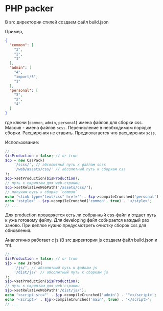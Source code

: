 # PHP packer

В src директории стилей создаем файл build.json

Пример,
```json
{
  "common": [
    "3",
    "2",
    "1"
  ],
  "admin": [
    "4",
    "import/5",
    "1"
  ],
  "personal": [
    "3",
    "2",
    "4"
  ]
}
```
где ключи (`common`, `admin`, `personal`) имена файлов для сборки css. Массив - имена файлов `scss`. Перечисление в необходимом порядке сборки.
Расширения не ставить. Предполагается что расширения `scss`.

Использование:
```php
// ...
$isProduction = false; // or true
$cp = new CssPack(
    '/scss/', // абсолютный путь к файлам scss
    '/web/assets/css/' // абсолютный путь к сборкам css
);
$cp->setProduction($isProduction);
// путь к скриптам для web-страниц
$cp->setRelativeWebPath('/assets/css/');
// получим путь к сборке `common`
echo '<link type="text/css" href="' . $cp->compileCrunched('personal') . '">';
echo '<style>' . $cp->compileCrunched('common', true) . '</style>';
// ...
```

Для production проверяется есть ли собранный css-файл и отдает путь к уже готовому файлу.
Для developing файл собирается каждый раз заново. При деплое нужно предусмотреть очистку сборок css для обновления.


Аналогично работает с js (В src директории js создаем файл build.json и тп).
```php
// ...
$isProduction = false; // or true
$jp = new JsPack(
    '/js/', // абсолютный путь к файлам js
    '/dist/js/' // абсолютный путь к сборкам js
);
$jp->setProduction($isProduction);
// путь к скриптам для web-страниц
$jp->setRelativeWebPath('/dist/js/');
echo '<script src="' . $jp->compileCrunched('admin') . '"></script>';
echo '<script>' . $jp->compileCrunched('main', true) . '</script>';
// ...
```